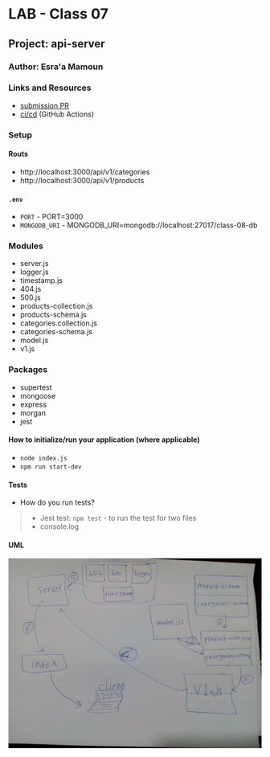 # LAB - Class 07

## Project: api-server

### Author: Esra'a Mamoun

### Links and Resources

- [submission PR](https://github.com/EsraaMamoun-401-advanced-javascript/api-server2/pull/3)
- [ci/cd](https://github.com/EsraaMamoun-401-advanced-javascript/api-server2/actions) (GitHub Actions)
<!-- - [back-end server url](http://xyz.com) (when applicable) -->
<!-- - [front-end application](http://xyz.com) (when applicable) -->

### Setup

#### Routs
- http://localhost:3000/api/v1/categories
- http://localhost:3000/api/v1/products

#### `.env` 
- `PORT` - PORT=3000
- `MONGODB_URI` - MONGODB_URI=mongodb://localhost:27017/class-08-db

### Modules
- server.js
- logger.js
- timestamp.js
- 404.js
- 500.js
- products-collection.js
- products-schema.js
- categories.collection.js
- categories-schema.js
- model.js
- v1.js

### Packages
- supertest
- mongoose
- express
- morgan
- jest

#### How to initialize/run your application (where applicable)

- `node index.js`
- `npm run start-dev`

<!-- #### How to use your library (where applicable)
- Lint Tests: `npm run lint` -->

#### Tests

* How do you run tests?
 > - Jest test: `npm test` - to run the test for two files 
 > - console.log
<!-- - Any tests of note?
- Describe any tests that you did not complete, skipped, etc -->

#### UML
![UML](./img/UML3.jpeg)
